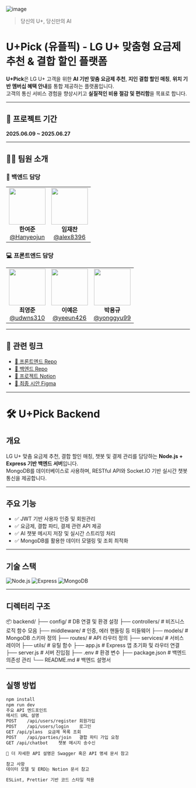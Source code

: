 ![image](https://github.com/user-attachments/assets/36e40504-633a-47c9-a790-07bd92c9e027)

> 당신의 U+, 당신만의 AI

# U+Pick (유플픽) - LG U+ 맞춤형 요금제 추천 & 결합 할인 플랫폼

**U+Pick**은 LG U+ 고객을 위한 **AI 기반 맞춤 요금제 추천**, **지인 결합 할인 매칭**, **위치 기반 멤버십 혜택 안내**를 통합 제공하는 플랫폼입니다.  
고객의 통신 서비스 경험을 향상시키고 **실질적인 비용 절감 및 편리함**을 목표로 합니다.

---

## 📅 프로젝트 기간

**2025.06.09 ~ 2025.06.27**

---

## 👨‍💻 팀원 소개

### 🔧 백엔드 담당

<table>
  <tr>
    <td align="center">
      <img src="https://avatars.githubusercontent.com/u/110558148?v=4" width="100" /><br/>
      <strong>한여준</strong><br/>
      <a href="https://github.com/Hanyeojun">@Hanyeojun</a>
    </td>
    <td align="center">
      <img src="https://avatars.githubusercontent.com/u/63743294?v=4" width="100" /><br/>
      <strong>임재찬</strong><br/>
      <a href="https://github.com/alex8396">@alex8396</a>
    </td>
  </tr>
</table>

### 💻 프론트엔드 담당

<table>
  <tr>
    <td align="center">
      <img src="https://avatars.githubusercontent.com/u/101700659?v=4" width="100" /><br/>
      <strong>최영준</strong><br/>
      <a href="https://github.com/udwns310">@udwns310</a>
    </td>
    <td align="center">
      <img src="https://avatars.githubusercontent.com/u/88296511?v=4" width="100" /><br/>
      <strong>이예은</strong><br/>
      <a href="https://github.com/yeeun426">@yeeun426</a>
    </td>
    <td align="center">
      <img src="https://avatars.githubusercontent.com/u/180901036?v=4" width="100" /><br/>
      <strong>박용규</strong><br/>
      <a href="https://github.com/yonggyu99">@yonggyu99</a>
    </td>
  </tr>
</table>

---

## 🔗 관련 링크

- [🔗 프론트엔드 Repo](https://github.com/U-Plus-Pick/Pick_Front)
- [🔗 백엔드 Repo](https://github.com/U-Plus-Pick/Pick_Back)
- [🔗 프로젝트 Notion](https://wonderful-dewberry-9d0.notion.site/04-U-Pick-206796e7580e80cf8e1cefc9df8d4c23?source=copy_link)
- [🔗 최종 시안 Figma](https://www.figma.com/design/qaATYVnUNOeFKnJQU6mdX2/U-Pick?node-id=0-1&p=f&t=FEsA1aEdVqXb2dNQ-0)
---

# 🛠️ U+Pick Backend

## 개요

LG U+ 맞춤 요금제 추천, 결합 할인 매칭, 챗봇 및 결제 관리를 담당하는 **Node.js + Express 기반 백엔드 서버**입니다.  
MongoDB를 데이터베이스로 사용하며, RESTful API와 Socket.IO 기반 실시간 챗봇 통신을 제공합니다.

---

## 주요 기능

- ✅ JWT 기반 사용자 인증 및 회원관리
- ✅ 요금제, 결합 파티, 결제 관련 API 제공
- ✅ AI 챗봇 메시지 저장 및 실시간 스트리밍 처리
- ✅ MongoDB를 활용한 데이터 모델링 및 조회 최적화

---

## 기술 스택

![Node.js](https://img.shields.io/badge/Node.js-339933?style=flat&logo=node.js&logoColor=white)
![Express](https://img.shields.io/badge/Express-000000?style=flat&logo=express&logoColor=white)
![MongoDB](https://img.shields.io/badge/MongoDB-47A248?style=flat&logo=mongodb&logoColor=white)

---

## 디렉터리 구조

📦 backend/
├── config/ # DB 연결 및 환경 설정
├── controllers/ # 비즈니스 로직 함수 모음
├── middleware/ # 인증, 에러 핸들링 등 미들웨어
├── models/ # MongoDB 스키마 정의
├── routes/ # API 라우터 정의
├── services/ # 서비스 레이어
├── utils/ # 유틸 함수
├── app.js # Express 앱 초기화 및 라우터 연결
├── server.js # 서버 진입점
├── .env # 환경 변수
├── package.json # 백엔드 의존성 관리
└── README.md # 백엔드 설명서


---

## 실행 방법

```bash
npm install
npm run dev
주요 API 엔드포인트
메서드	URL	설명
POST	/api/users/register	회원가입
POST	/api/users/login	로그인
GET	/api/plans	요금제 목록 조회
POST	/api/parties/join	결합 파티 가입 요청
GET	/api/chatbot	챗봇 메시지 송수신

📌 더 자세한 API 설명은 Swagger 혹은 API 명세 문서 참고

참고 사항
데이터 모델 및 ERD는 Notion 문서 참고

ESLint, Prettier 기반 코드 스타일 적용
